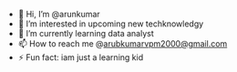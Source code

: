 - 👋 Hi, I’m @arunkumar
- 👀 I’m interested in upcoming new techknowledgy
- 🌱 I’m currently learning data analyst
- 📫 How to reach me @arubkumarvpm2000@gmail.com
- ⚡ Fun fact: iam just a learning kid

<!---
arunkumar1k/arunkumar1k is a ✨ special ✨ repository because its `README.md` (this file) appears on your GitHub profile.
You can click the Preview link to take a look at your changes.
--->

